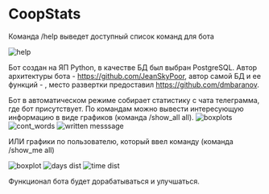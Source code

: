 # CoopStats

Команда /help выведет доступный список команд для бота 

![help](https://user-images.githubusercontent.com/69383370/137114323-52c22ea2-cdbc-4c83-bcab-d0063c07fc2a.png)


Бот создан на ЯП Python, в качестве БД был выбран PostgreSQL. Автор архитектуры бота - https://github.com/JeanSkyPoor, автор самой БД и ее функций - , место развертки предоставил https://github.com/dmbaranov. 

Бот в автоматическом режиме собирает статистику с чата телеграмма, где бот присутствует. По командам можно вывести интересующую информацию в виде графиков (команда /show_all all). ![boxplots](https://user-images.githubusercontent.com/69383370/137115316-bcfcb151-8aa9-4e4f-85e4-09e9c8fb3e7b.jpg)
![cont_words](https://user-images.githubusercontent.com/69383370/137115320-10be751e-3dba-4712-9d45-c6fe7d2d2344.jpg)
![written messsage](https://user-images.githubusercontent.com/69383370/137115323-91dc76b6-8e9c-497b-a6d3-4a6de49fccb6.jpg)

ИЛИ графики по пользователю, который ввел команду (команда /show_me all) 

![boxplot](https://user-images.githubusercontent.com/69383370/137115552-95dad473-c582-4b67-9d07-477ce47e9b3d.jpg)
![days dist](https://user-images.githubusercontent.com/69383370/137115557-d25300a7-bc2b-40a0-b0f8-2a8c52c0ad2d.jpg)
![time dist](https://user-images.githubusercontent.com/69383370/137115558-4d8785e8-d5aa-4b5c-906d-1f327d92b8ee.jpg)


Функционал бота будет дорабатываться и улучшаться. 
